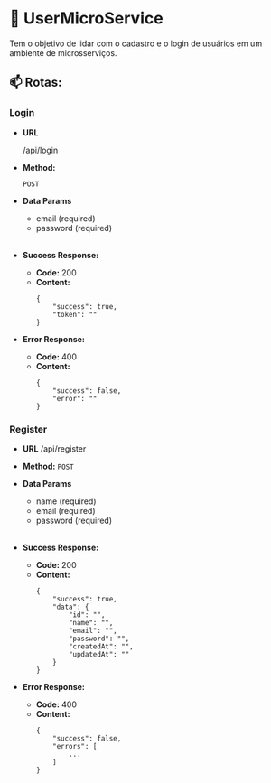 # 👥 UserMicroService 
<p> Tem o objetivo de lidar com o cadastro e o login de usuários em um ambiente de microsserviços. </p>

<h2><b>📫 Rotas: </b></h2>

### **Login**
* **URL**

    /api/login

* **Method:**
  
  `POST`

* **Data Params**
    * email (required)
    * password (required)
  
    <br />

* **Success Response:**
  * **Code:** 200 <br />
  * **Content:** 
    ``` 
    { 
        "success": true,
        "token": ""
    }
    ```
 
* **Error Response:**
  * **Code:** 400 <br /> 
  * **Content:** 
    ``` 
    { 
        "success": false,
        "error": ""
    }
    ```

### **Register**
* **URL**
    /api/register

* **Method:**
  `POST`

* **Data Params**
    * name (required)
    * email (required)
    * password (required)
  
    <br />

* **Success Response:**
  * **Code:** 200 <br />
  * **Content:** 
    ``` 
    { 
        "success": true,
        "data": {
            "id": "",
            "name": "",
            "email": "",
            "password": "",
            "createdAt": "",
            "updatedAt": ""
        }
    }
    ```
 
* **Error Response:**
  * **Code:** 400 <br /> 
  * **Content:** 
    ``` 
    { 
        "success": false,
        "errors": [
            ...
        ]
    }
    ```